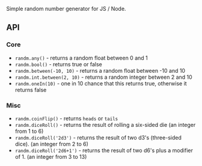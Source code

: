 Simple random number generator for JS / Node.

## API

### Core

 * `randm.any()` - returns a random float between 0 and 1
 * `randm.bool()` - returns true or false
 * `randm.between(-10, 10)` - returns a random float between -10 and 10
 * `randm.int.between(2, 10)` - returns a random integer between 2 and 10
 * `randm.oneIn(10)` - one in 10 chance that this returns true, otherwise it returns false

### Misc

 * `randm.coinFlip()` - returns `heads` or `tails`
 * `randm.diceRoll()` - returns the result of rolling a six-sided die (an integer from 1 to 6)
 * `randm.diceRoll('2d3')` - returns the result of two d3's (three-sided dice). (an integer from 2 to 6)
 * `randm.diceRoll('2d6+1')` - returns the result of two d6's plus a modifier of 1. (an integer from 3 to 13)
 